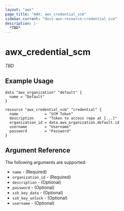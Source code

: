 ```yaml
---
layout: "awx"
page_title: "AWX: awx_credential_scm"
sidebar_current: "docs-awx-resource-credential_scm"
description: |-
  *TBD*
---
```


# awx_credential_scm

*TBD*

## Example Usage

```hcl
data "awx_organization" "default" {
  name = "Default"
}

resource "awx_credential_scm" "credential" {
  name            = "SCM Token"
  description     = "Token to access repo at [...]"
  organization_id = data.awx_organization.default.id
  username        = "Username"
  password        = "Password"
}
```

## Argument Reference

The following arguments are supported:

* `name` - (Required) 
* `organization_id` - (Required) 
* `description` - (Optional) 
* `password` - (Optional) 
* `ssh_key_data` - (Optional) 
* `ssh_key_unlock` - (Optional) 
* `username` - (Optional) 

